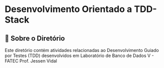# Desenvolvimento Orientado a TDD-Stack

## 📁 Sobre o Diretório

Este diretório contém atividades relacionadas ao Desenvolvimento Guiado por Testes (TDD) desenvolvidos em
Laboratório de Banco de Dados V - FATEC Prof. Jessen Vidal
